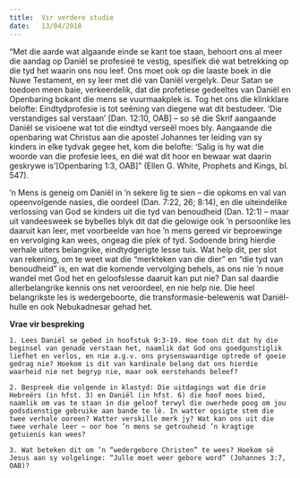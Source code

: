 ```yaml
---
title:  Vir verdere studie
date:   13/04/2018
---
```


“Met die aarde wat algaande einde se kant toe staan, behoort ons al meer die aandag op Daniël se profesieë te vestig, spesifiek dié wat betrekking op die tyd het waarin ons nou leef. Ons moet ook op die laaste boek in die Nuwe Testament, en sy leer met dié van Daniël vergelyk. Deur Satan se toedoen meen baie, verkeerdelik, dat die profetiese gedeeltes van Daniël en Openbaring bokant die mens se vuurmaakplek is. Tog het ons die klinkklare belofte: Eindtydprofesie is tot seëning van diegene wat dit bestudeer. ‘Die verstandiges sal verstaan’ [Dan. 12:10, OAB] – so sê die Skrif aangaande Daniël se visioene wat tot die eindtyd verseël moes bly. Aangaande die openbaring wat Christus aan die apostel Johannes ter leiding van sy kinders in elke tydvak gegee het, kom die belofte: ‘Salig is hy wat die woorde van die profesie lees, en dié wat dit hoor en bewaar wat daarin geskrywe is’[Openbaring 1:3, OAB]” (Ellen G. White, Prophets and Kings, bl. 547). 

’n Mens is geneig om Daniël in ’n sekere lig te sien – die opkoms en val van opeenvolgende nasies, die oordeel (Dan. 7:22, 26; 8:14), en die uiteindelike verlossing van God se kinders uit die tyd van benoudheid (Dan. 12:1) – maar uit vandeesweek se bybelles blyk dit dat die gelowige ook ’n persoonlike les daaruit kan leer, met voorbeelde van hoe ’n mens gereed vir beproewinge en vervolging kan wees, ongeag die plek of tyd. Sodoende bring hierdie verhale uiters belangrike, eindtydgerigte lesse tuis. Wat help dit, per slot van rekening, om te weet wat die “merkteken van die dier” en “die tyd van benoudheid” is, en wat die komende vervolging behels, as ons nie ’n noue wandel met God het en geloofslesse daaruit kan put nie? Dan sal daardie allerbelangrike kennis ons net veroordeel, en nie help nie. Die heel belangrikste les is wedergeboorte, die transformasie-belewenis wat Daniël-hulle en ook Nebukadnesar gehad het. 

**Vrae vir bespreking** 

`1. Lees Daniël se gebed in hoofstuk 9:3-19. Hoe toon dit dat hy die beginsel van genade verstaan het, naamlik dat God ons goedgunstiglik liefhet en verlos, en nie a.g.v. ons prysenswaardige optrede of goeie gedrag nie? Hoekom is dit van kardinale belang dat ons hierdie waarheid nie net begryp nie, maar ook eerstehands beleef?` 

`2. Bespreek die volgende in klastyd: Die uitdagings wat die drie Hebreërs (in hfst. 3) en Daniël (in hfst. 6) die hoof moes bied, naamlik om vas te staan in die geloof terwyl die owerhede poog om jou godsdienstige gebruike aan bande te lê. In watter opsigte stem die twee verhale ooreen? Watter verskille merk jy? Wat kan ons uit die twee verhale leer – oor hoe ’n mens se getrouheid ’n kragtige getuienis kan wees?` 

`3. Wat beteken dit om ’n “wedergebore Christen” te wees? Hoekom sê Jesus aan sy volgelinge: “Julle moet weer gebore word” (Johannes 3:7, OAB)?`